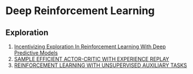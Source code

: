 # Deep Reinforcement Learning
## Exploration

1. [Incentivizing Exploration In Reinforcement Learning With Deep Predictive Models](incentivizing.md)
2. [SAMPLE EFFICIENT ACTOR-CRITIC WITH EXPERIENCE REPLAY](ACER.md)
3. [REINFORCEMENT LEARNING WITH UNSUPERVISED AUXILIARY TASKS](UNREAL.md)
